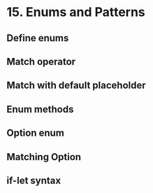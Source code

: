 # 15. Enums and Patterns

## Define enums

## Match operator

## Match with default placeholder

## Enum methods

## Option<T> enum

## Matching Option<T>

## if-let syntax
